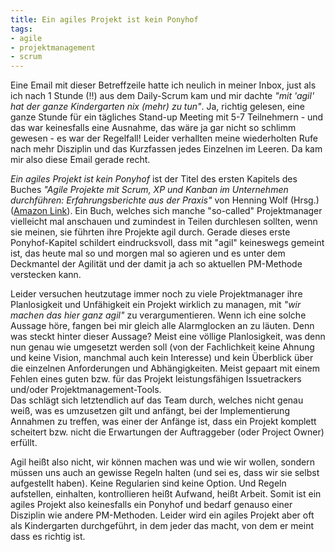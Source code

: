 ```yaml
---
title: Ein agiles Projekt ist kein Ponyhof
tags:
- agile
- projektmanagement
- scrum
---
```


Eine Email mit dieser Betreffzeile hatte ich neulich in meiner Inbox, just als ich nach 1 Stunde (!!) aus dem Daily-Scrum kam und mir dachte _"mit 'agil' hat der ganze Kindergarten nix (mehr) zu tun"_. Ja, richtig gelesen, eine ganze Stunde für ein tägliches Stand-up Meeting mit 5-7 Teilnehmern - und das war keinesfalls eine Ausnahme, das wäre ja gar nicht so schlimm gewesen - es war der Regelfall! Leider verhallten meine wiederholten Rufe nach mehr Disziplin und das Kurzfassen jedes Einzelnen im Leeren. Da kam mir also diese Email gerade recht.

_Ein agiles Projekt ist kein Ponyhof_ ist der Titel des ersten Kapitels des Buches _"Agile Projekte mit Scrum, XP und Kanban im Unternehmen durchführen: Erfahrungsberichte aus der Praxis"_ von Henning Wolf (Hrsg.) ([Amazon Link](http://www.amazon.de/Agile-Projekte-Kanban-Unternehmen-durchf%C3%BChren/dp/3898647528)). Ein Buch, welches sich manche "so-called" Projektmanager vielleicht mal anschauen und zumindest in Teilen durchlesen sollten, wenn sie meinen, sie führten ihre Projekte agil durch. Gerade dieses erste Ponyhof-Kapitel schildert eindrucksvoll, dass mit "agil" keineswegs gemeint ist, das heute mal so und morgen mal so agieren und es unter dem Deckmantel der Agilität und der damit ja ach so aktuellen PM-Methode verstecken kann.

Leider versuchen heutzutage immer noch zu viele Projektmanager ihre Planlosigkeit und Unfähigkeit ein Projekt wirklich zu managen, mit _"wir machen das hier ganz agil"_ zu verargumentieren. Wenn ich eine solche Aussage höre, fangen bei mir gleich alle Alarmglocken an zu läuten. Denn was steckt hinter dieser Aussage? Meist eine völlige Planlosigkeit, was denn nun genau wie umgesetzt werden soll (von der Fachlichkeit keine Ahnung und keine Vision, manchmal auch kein Interesse) und kein Überblick über die einzelnen Anforderungen und Abhängigkeiten. Meist gepaart mit einem Fehlen eines guten bzw. für das Projekt leistungsfähigen Issuetrackers und/oder Projektmanagement-Tools.  
Das schlägt sich letztendlich auf das Team durch, welches nicht genau weiß, was es umzusetzen gilt und anfängt, bei der Implementierung Annahmen zu treffen, was einer der Anfänge ist, dass ein Projekt komplett scheitert bzw. nicht die Erwartungen der Auftraggeber (oder Project Owner) erfüllt.

Agil heißt also nicht, wir können machen was und wie wir wollen, sondern müssen uns auch an gewisse Regeln halten (und sei es, dass wir sie selbst aufgestellt haben). Keine Regularien sind keine Option. Und Regeln aufstellen, einhalten, kontrollieren heißt Aufwand, heißt Arbeit. Somit ist ein agiles Projekt also keinesfalls ein Ponyhof und bedarf genauso einer Disziplin wie andere PM-Methoden. Leider wird ein agiles Projekt aber oft als Kindergarten durchgeführt, in dem jeder das macht, von dem er meint dass es richtig ist.
